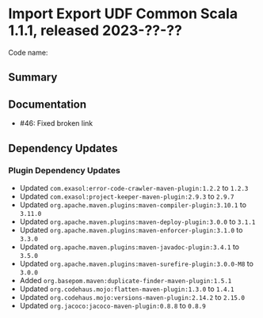 # Import Export UDF Common Scala 1.1.1, released 2023-??-??

Code name:

## Summary

## Documentation

* #46: Fixed broken link

## Dependency Updates

### Plugin Dependency Updates

* Updated `com.exasol:error-code-crawler-maven-plugin:1.2.2` to `1.2.3`
* Updated `com.exasol:project-keeper-maven-plugin:2.9.3` to `2.9.7`
* Updated `org.apache.maven.plugins:maven-compiler-plugin:3.10.1` to `3.11.0`
* Updated `org.apache.maven.plugins:maven-deploy-plugin:3.0.0` to `3.1.1`
* Updated `org.apache.maven.plugins:maven-enforcer-plugin:3.1.0` to `3.3.0`
* Updated `org.apache.maven.plugins:maven-javadoc-plugin:3.4.1` to `3.5.0`
* Updated `org.apache.maven.plugins:maven-surefire-plugin:3.0.0-M8` to `3.0.0`
* Added `org.basepom.maven:duplicate-finder-maven-plugin:1.5.1`
* Updated `org.codehaus.mojo:flatten-maven-plugin:1.3.0` to `1.4.1`
* Updated `org.codehaus.mojo:versions-maven-plugin:2.14.2` to `2.15.0`
* Updated `org.jacoco:jacoco-maven-plugin:0.8.8` to `0.8.9`
